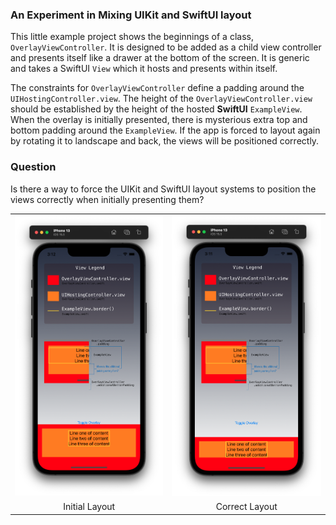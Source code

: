 ### An Experiment in Mixing UIKit and SwiftUI layout

This little example project shows the beginnings of a class, `OverlayViewController`. It is designed to be added as a child view controller and presents itself like a drawer at the bottom of the screen. It is generic and takes a SwiftUI `View` which it hosts and presents within itself.

The constraints for `OverlayViewController` define a padding around the `UIHostingController.view`.  The height of the `OverlayViewController.view` should be established by the height of the hosted **SwiftUI** `ExampleView`. When the overlay is initially presented, there is mysterious extra top and bottom padding around the `ExampleView`.  If the app is forced to layout again by rotating it to landscape and back, the views will be positioned correctly.

### Question

Is there a way to force the UIKit and SwiftUI layout systems to position the views correctly when initially presenting them?

<div align="center">
<table>
<tr>
<td>
<img src="https://github.com/briancordanyoung/OverlayPlay/blob/master/InitialLayout.png" width="282">
</td>
<td>
<img src="https://github.com/briancordanyoung/OverlayPlay/blob/master/CorrectLayout.png" width="282">
</td>
</tr>
<tr>
<td >
<div style="text-align:center">Initial Layout</div>
</td>
<td>
<div style="text-align:center">Correct Layout</div>
</td>
</tr>
</table>
</div>